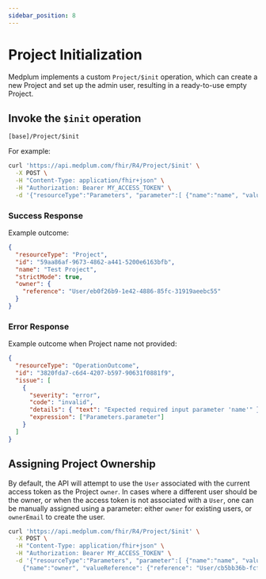```yaml
---
sidebar_position: 8
---
```


# Project Initialization

Medplum implements a custom `Project/$init` operation, which can create a new Project and set up the admin user,
resulting in a ready-to-use empty Project.

## Invoke the `$init` operation

```
[base]/Project/$init
```

For example:

```bash
curl 'https://api.medplum.com/fhir/R4/Project/$init' \
  -X POST \
  -H "Content-Type: application/fhir+json" \
  -H "Authorization: Bearer MY_ACCESS_TOKEN" \
  -d '{"resourceType":"Parameters", "parameter":[ {"name":"name", "valueString":"Test Project"} ]}'
```

### Success Response

Example outcome:

```json
{
  "resourceType": "Project",
  "id": "59aa86af-9673-4862-a441-5200e6163bfb",
  "name": "Test Project",
  "strictMode": true,
  "owner": {
    "reference": "User/eb0f26b9-1e42-4886-85fc-31919aeebc55"
  }
}
```

### Error Response

Example outcome when Project name not provided:

```json
{
  "resourceType": "OperationOutcome",
  "id": "3820fda7-c6d4-4207-b597-90631f0881f9",
  "issue": [
    {
      "severity": "error",
      "code": "invalid",
      "details": { "text": "Expected required input parameter 'name'" },
      "expression": ["Parameters.parameter"]
    }
  ]
}
```

## Assigning Project Ownership

By default, the API will attempt to use the `User` associated with the current access token as the Project `owner`.
In cases where a different user should be the owner, or when the access token is not associated with a `User`, one
can be manually assigned using a parameter: either `owner` for existing users, or `ownerEmail` to create the user.

```bash
curl 'https://api.medplum.com/fhir/R4/Project/$init' \
  -X POST \
  -H "Content-Type: application/fhir+json" \
  -H "Authorization: Bearer MY_ACCESS_TOKEN" \
  -d '{"resourceType":"Parameters", "parameter":[ {"name":"name", "valueString":"Test Project"}, \
    {"name":"owner", "valueReference": {"reference": "User/cb5bb36b-fcfa-4c07-8da1-5f3afd8d261d" } } ]}'
```
